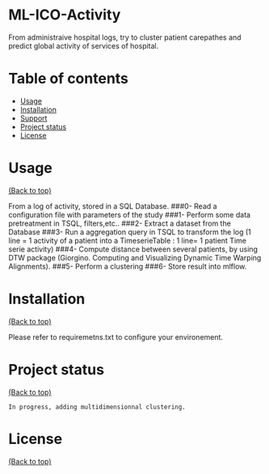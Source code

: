 # ML-ICO-Activity

  From administraive hospital logs, try to cluster patient carepathes and predict global activity of services of hospital.

# Table of contents

- [Usage](#usage)
- [Installation](#installation)
- [Support](#Support)
- [Project status](#Project-status)
- [License](#license)


# Usage

[(Back to top)](#table-of-contents)

From a log of activity, stored in a SQL Database.
###0- Read a configuration file with parameters of the study
###1- Perform some data pretreatment in TSQL, filters,etc..
###2- Extract a dataset from the Database
###3- Run a aggregation query in TSQL to transform the log (1 line = 1 activity of a patient into a TimeserieTable : 1 line= 1 patient Time serie activity)
###4- Compute distance between several patients, by using DTW package (Giorgino. Computing and Visualizing Dynamic Time Warping Alignments).
###5- Perform a clustering
###6- Store result into mlflow.

# Installation

[(Back to top)](#table-of-contents)
  
  Please refer to requiremetns.txt to configure your environement.

# Project status

[(Back to top)](#table-of-contents)

    In progress, adding multidimensionnal clustering.
	
# License

[(Back to top)](#table-of-contents)
	

